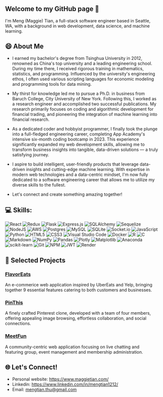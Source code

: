 ## Welcome to my GitHub page 👋

<!--
**mengtian1212/mengtian1212** is a ✨ _special_ ✨ repository because its `README.md` (this file) appears on your GitHub profile.

Here are some ideas to get you started:

- 🔭 I’m currently working on ...
- 🌱 I’m currently learning ...
- 👯 I’m looking to collaborate on ...
- 🤔 I’m looking for help with ...
- 💬 Ask me about ...
- 📫 How to reach me: ...
- 😄 Pronouns: ...
- ⚡ Fun fact: ...
-->

I'm Meng (Maggie) Tian, a full-stack software engineer based in Seattle, WA, with a background in web development, data science, and machine learning.

## 😄 About Me

- I earned my bachelor's degree from Tsinghua University in 2012, renowned as China's top university and a leading engineering school. During my time there, I received rigorous training in mathematics, statistics, and programming. Influenced by the university's engineering ethos, I often used various scripting languages for economic modeling and programming tools for data mining.

-  My thirst for knowledge led me to pursue a Ph.D. in business from Baruch College, City University of New York. Following this, I worked as a research engineer and accomplished two successful publications. My research primarily focuses on coding and algorithmic development for financial trading, and pioneering the integration of machine learning into financial research.

- As a dedicated coder and hobbyist programmer, I finally took the plunge into a full-fledged engineering career, completing App Academy's intensive six-month coding bootcamp in 2023. This experience significantly expanded my web development skills, allowing me to transform business insights into tangible, data-driven solutions — a truly satisfying journey.

 - I aspire to build intelligent, user-friendly products that leverage data-driven insights and cutting-edge machine learning. With expertise in modern web technologies and a data-centric mindset, I'm now fully dedicated to a software engineering career that allows me to utilize my diverse skills to the fullest.

- Let's connect and create something amazing together! 

## 💻 Skills:
![React](https://img.shields.io/badge/react-%2320232a.svg?style=for-the-badge&logo=react&logoColor=%2361DAFB) 
![Redux](https://img.shields.io/badge/redux-%23593d88.svg?style=for-the-badge&logo=redux&logoColor=white)
![Flask](https://img.shields.io/badge/flask-%23000.svg?style=for-the-badge&logo=flask&logoColor=white)
![Express.js](https://img.shields.io/badge/express.js-%23404d59.svg?style=for-the-badge&logo=express&logoColor=%2361DAFB)
![SQLAlchemy](https://camo.githubusercontent.com/d717ed27301c7ae16ddab56d577b341b314867afa01b539420469763f6617e37/68747470733a2f2f696d672e736869656c64732e696f2f62616467652f53514c416c6368656d792d3337373641423f7374796c653d666f722d7468652d6261646765266c6f676f3d73716c616c6368656d79266c6f676f436f6c6f723d7768697465)
![Sequelize](https://img.shields.io/badge/Sequelize-52B0E7?style=for-the-badge&logo=Sequelize&logoColor=white)
![NodeJS](https://img.shields.io/badge/node.js-6DA55F?style=for-the-badge&logo=node.js&logoColor=white)
![AWS](https://img.shields.io/badge/AWS-%23FF9900.svg?style=for-the-badge&logo=amazon-aws&logoColor=white)
![Postgres](https://img.shields.io/badge/postgres-%23316192.svg?style=for-the-badge&logo=postgresql&logoColor=white)
![MySQL](https://img.shields.io/badge/mysql-%2300f.svg?style=for-the-badge&logo=mysql&logoColor=white)
![SQLite](https://img.shields.io/badge/sqlite-%2307405e.svg?style=for-the-badge&logo=sqlite&logoColor=white) 
![Socket.io](https://img.shields.io/badge/Socket.io-black?style=for-the-badge&logo=socket.io&badgeColor=010101)
![JavaScript](https://img.shields.io/badge/javascript-%23323330.svg?style=for-the-badge&logo=javascript&logoColor=%23F7DF1E)
![Python](https://img.shields.io/badge/python-3670A0?style=for-the-badge&logo=python&logoColor=ffdd54)
![HTML5](https://img.shields.io/badge/html5-%23E34F26.svg?style=for-the-badge&logo=html5&logoColor=white)
![CSS3](https://img.shields.io/badge/css3-%231572B6.svg?style=for-the-badge&logo=css3&logoColor=white)
![Visual Studio Code](https://img.shields.io/badge/Visual%20Studio%20Code-0078d7.svg?style=for-the-badge&logo=visual-studio-code&logoColor=white)
![Docker](https://img.shields.io/badge/docker-%230db7ed.svg?style=for-the-badge&logo=docker&logoColor=white)
![R](https://img.shields.io/badge/r-%23276DC3.svg?style=for-the-badge&logo=r&logoColor=white)
![C](https://img.shields.io/badge/c-%2300599C.svg?style=for-the-badge&logo=c&logoColor=white)
![Markdown](https://img.shields.io/badge/markdown-%23000000.svg?style=for-the-badge&logo=markdown&logoColor=white)
![NumPy](https://img.shields.io/badge/numpy-%23013243.svg?style=for-the-badge&logo=numpy&logoColor=white)
![Pandas](https://img.shields.io/badge/pandas-%23150458.svg?style=for-the-badge&logo=pandas&logoColor=white)
![Plotly](https://img.shields.io/badge/Plotly-%233F4F75.svg?style=for-the-badge&logo=plotly&logoColor=white)
![Matplotlib](https://img.shields.io/badge/Matplotlib-%23ffffff.svg?style=for-the-badge&logo=Matplotlib&logoColor=black)
![Anaconda](https://img.shields.io/badge/Anaconda-%2344A833.svg?style=for-the-badge&logo=anaconda&logoColor=white)
![scikit-learn](https://img.shields.io/badge/scikit--learn-%23F7931E.svg?style=for-the-badge&logo=scikit-learn&logoColor=white)
![Git](https://img.shields.io/badge/git-%23F05033.svg?style=for-the-badge&logo=git&logoColor=white)
![NPM](https://img.shields.io/badge/NPM-%23CB3837.svg?style=for-the-badge&logo=npm&logoColor=white)
![JWT](https://img.shields.io/badge/JWT-black?style=for-the-badge&logo=JSON%20web%20tokens)
![Render](https://img.shields.io/badge/Render-%46E3B7.svg?style=for-the-badge&logo=render&logoColor=white)

## 🎨 Selected Projects

### <a href="https://github.com/mengtian1212/FlavorEats" target="_blank" rel="noopener noreferrer" align="center">FlavorEats</a>
An e-commerice web application inspired by UberEats and Yelp, bringing together 9 essential features catering to both customers and businesses.

### <a href="https://pinthis.onrender.com" target="_blank" rel="noopener noreferrer" align="center">PinThis</a>
A finely crafted Pinterest clone, developed with a team of four members, offering appealing image browsing, effortless collaboration, and social connections.

### <a href="https://github.com/mengtian1212/API-project" target="_blank" rel="noopener noreferrer" align="center">MeetFun</a>
A community-centric web application focusing on live chatting and featuring group, event management and membership administration.

## 🌐 Let's Connect!
- Personal website: https://www.maggietian.com/
- Linkedin: https://www.linkedin.com/in/mengtian1212/
- Email: mengtian.thu@gmail.com

